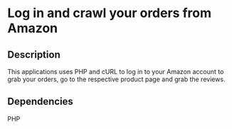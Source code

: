 # Log in and crawl your orders from Amazon

## Description
This applications uses PHP and cURL to log in to your Amazon account to grab your orders, go to the respective product page and grab the reviews.

## Dependencies
PHP
